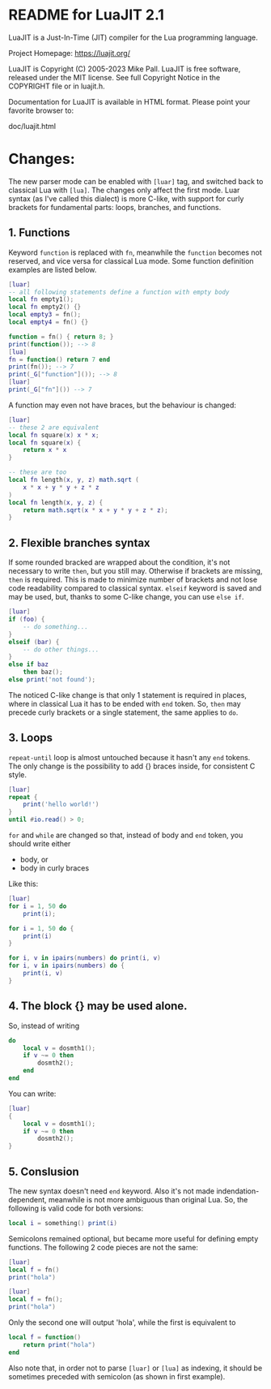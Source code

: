 # README for LuaJIT 2.1

LuaJIT is a Just-In-Time (JIT) compiler for the Lua programming language.

Project Homepage: https://luajit.org/

LuaJIT is Copyright (C) 2005-2023 Mike Pall.
LuaJIT is free software, released under the MIT license.
See full Copyright Notice in the COPYRIGHT file or in luajit.h.

Documentation for LuaJIT is available in HTML format.
Please point your favorite browser to:

 doc/luajit.html

# Changes:

The new parser mode can be enabled with `[luar]` tag, and switched back to
classical Lua with `[lua]`. The changes only affect the first mode.
Luar syntax (as I've called this dialect) is more C-like, with support for curly brackets for fundamental parts: loops, branches, and functions.

## 1. Functions

Keyword `function` is replaced with `fn`, meanwhile the `function` becomes not reserved,
and vice versa for classical Lua mode. Some function definition examples are listed below.

```lua
[luar]
-- all following statements define a function with empty body 
local fn empty1();
local fn empty2() {}
local empty3 = fn();
local empty4 = fn() {}

function = fn() { return 8; }
print(function()); --> 8
[lua]
fn = function() return 7 end
print(fn()); --> 7
print(_G["function"]()); --> 8
[luar]
print(_G["fn"]()) --> 7
```

A function may even not have braces, but the behaviour is changed:
```lua
[luar]
-- these 2 are equivalent
local fn square(x) x * x;
local fn square(x) {
    return x * x
}

-- these are too
local fn length(x, y, z) math.sqrt (
    x * x + y * y + z * z
)
local fn length(x, y, z) {
    return math.sqrt(x * x + y * y + z * z);
}
```

## 2. Flexible branches syntax

If some rounded bracked are wrapped about the condition, it's not necessary to write `then`, but you still may.
Otherwise if brackets are missing, `then` is required. This is made to minimize number of brackets and not lose
code readability compared to classical syntax.
`elseif` keyword is saved and may be used, but, thanks to some C-like change, you can use `else if`.
```lua
[luar]
if (foo) {
    -- do something...
}
elseif (bar) {
    -- do other things...
}
else if baz
    then baz();
else print('not found');
```

The noticed C-like change is that only 1 statement is required in places, where in classical Lua it has to be ended with `end` token.
So, `then` may precede curly brackets or a single statement, the same applies to `do`.

## 3. Loops

`repeat-until` loop is almost untouched because it hasn't any `end` tokens.
The only change is the possibility to add {} braces inside, for consistent C style.
```lua
[luar]
repeat {
    print('hello world!')
}
until #io.read() > 0;
```
`for` and `while` are changed so that, instead of body and `end` token, you should write either
- body, or
- body in curly braces

Like this:
```lua
[luar]
for i = 1, 50 do
    print(i);

for i = 1, 50 do {
    print(i)
}

for i, v in ipairs(numbers) do print(i, v)
for i, v in ipairs(numbers) do {
    print(i, v)
}
```

## 4. The block {} may be used alone.

So, instead of writing
```lua
do
    local v = dosmth1();
    if v ~= 0 then
        dosmth2();
    end
end
```
You can write:
```lua
[luar]
{
    local v = dosmth1();
    if v ~= 0 then
        dosmth2();
}
```

## 5. Conslusion

The new syntax doesn't need `end` keyword.
Also it's not made indendation-dependent, meanwhile is not more ambiguous than original Lua.
So, the following is valid code for both versions:
```lua
local i = something() print(i)
```
Semicolons remained optional, but became more useful for defining empty functions.
The following 2 code pieces are not the same:
```lua
[luar]
local f = fn()
print("hola")
```
```lua
[luar]
local f = fn();
print("hola")
```
Only the second one will output 'hola', while the first is equivalent to
```lua
local f = function()
    return print("hola")
end
```
Also note that, in order not to parse `[luar]` or `[lua]` as indexing, it should be sometimes preceded with semicolon (as shown in first example).

